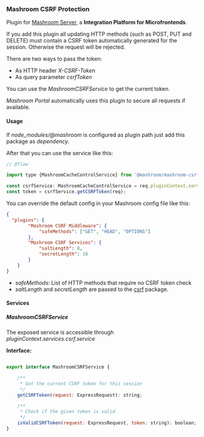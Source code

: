 
### Mashroom CSRF Protection

Plugin for [Mashroom Server](https://www.mashroom-server.com), a **Integration Platform for Microfrontends**. 

If you add this plugin all updating HTTP methods (such as POST, PUT and DELETE) 
must contain a CSRF token automatically generated for the session. Otherwise the request will be rejected.

There are two ways to pass the token:

* As HTTP header _X-CSRF-Token_
* As query parameter _csrfToken_ 

You can use the _MashroomCSRFService_ to get the current token.

_Mashroom Portal_ automatically uses this plugin to secure all requests if available.

#### Usage

If *node_modules/@mashroom* is configured as plugin path just add this package as _dependency_.

After that you can use the service like this:

```js
// @flow

import type {MashroomCacheControlService} from '@mashroom/mashroom-csrf-protection/type-definitions';

const csrfService: MashroomCacheControlService = req.pluginContext.services.csrf.service;
const token = csrfService.getCSRFToken(req);
```

You can override the default config in your Mashroom config file like this:

```json
{
  "plugins": {
        "Mashroom CSRF Middleware": {
            "safeMethods": ["GET", "HEAD", "OPTIONS"]
        },
        "Mashroom CSRF Services": {
            "saltLength": 8,
            "secretLength": 18
        }
    }
}
```

 * _safeMethods_: List of HTTP methods that require no CSRF token check
 * _saltLength_ and _secretLength_ are passed to the [csrf](https://www.npmjs.com/package/csrf) package.

#### Services

##### MashroomCSRFService

The exposed service is accessible through _pluginContext.services.csrf.service_

**Interface:**

```js

export interface MashroomCSRFService {

    /**
     * Get the current CSRF token for this session
     */
    getCSRFToken(request: ExpressRequest): string;

    /**
     * Check if the given token is valid
     */
    isValidCSRFToken(request: ExpressRequest, token: string): boolean;
}

```


